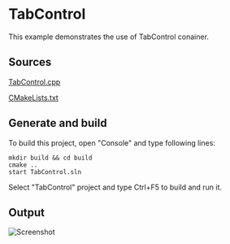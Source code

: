 # TabControl

This example demonstrates the use of TabControl conainer.

## Sources

[TabControl.cpp](TabControl.cpp)

[CMakeLists.txt](CMakeLists.txt)

## Generate and build

To build this project, open "Console" and type following lines:

``` shell
mkdir build && cd build
cmake .. 
start TabControl.sln
```

Select "TabControl" project and type Ctrl+F5 to build and run it.

## Output

![Screenshot](../../../docs/Pictures/TabControl.png)

